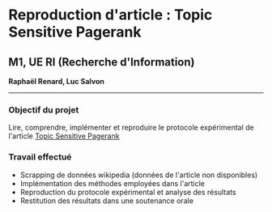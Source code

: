 # Reproduction d'article : Topic Sensitive Pagerank
## M1, UE RI (Recherche d'Information)

**Raphaël Renard, Luc Salvon**

---

### Objectif du projet

Lire, comprendre, implémenter et reproduire le protocole expérimental de l'article [Topic Sensitive Pagerank](https://dl.acm.org/doi/10.1145/511446.511513)

### Travail effectué

- Scrapping de données wikipedia (données de l'article non disponibles)
- Implémentation des méthodes employées dans l'article
- Reproduction du protocole expérimental et analyse des résultats
- Restitution des résultats dans une soutenance orale
